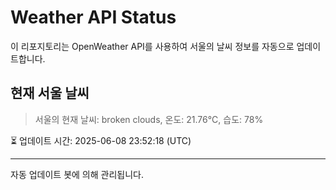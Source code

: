 
# Weather API Status

이 리포지토리는 OpenWeather API를 사용하여 서울의 날씨 정보를 자동으로 업데이트합니다.

## 현재 서울 날씨
> 서울의 현재 날씨: broken clouds, 온도: 21.76°C, 습도: 78%

⏳ 업데이트 시간: 2025-06-08 23:52:18 (UTC)

---
자동 업데이트 봇에 의해 관리됩니다.
